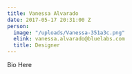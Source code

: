 ```yaml
---
title: Vanessa Alvarado
date: 2017-05-17 20:31:00 Z
person:
  image: "/uploads/Vanessa-351a3c.png"
  elink: vanessa.alvarado@bluelabs.com
  title: Designer
---
```


Bio Here